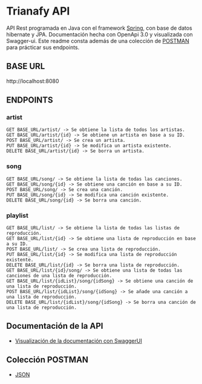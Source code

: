 # Trianafy API

API Rest programada en Java con el framework [Spring](https://spring.io/),  con base de datos hibernate y JPA. Documentación hecha con OpenApi 3.0 y visualizada con Swagger-ui. Este readme consta además de una colección de [POSTMAN](https://www.postman.com/downloads/) para prácticar sus endpoints.

## BASE URL

http://localhost:8080

## ENDPOINTS

### artist

```
GET BASE_URL/artist/ -> Se obtiene la lista de todos los artistas.
GET BASE_URL/artist/{id} -> Se obtiene un artista en base a su ID.
POST BASE_URL/artist/ -> Se crea un artista.
PUT BASE_URL/artist/{id} -> Se modifica un artista existente.
DELETE BASE_URL/artist/{id} -> Se borra un artista.
```

### song

```
GET BASE_URL/song/ -> Se obtiene la lista de todas las canciones.
GET BASE_URL/song/{id} -> Se obtiene una canción en base a su ID.
POST BASE_URL/song/ -> Se crea una canción.
PUT BASE_URL/song/{id} -> Se modifica una canción existente.
DELETE BASE_URL/song/{id} -> Se borra una canción.
```

### playlist

```
GET BASE_URL/list/ -> Se obtiene la lista de todas las listas de reproducción.
GET BASE_URL/list/{id} -> Se obtiene una lista de reproducción en base a su ID.
POST BASE_URL/list/ -> Se crea una lista de reproducción.
PUT BASE_URL/list/{id} -> Se modifica una lista de reproducción existente.
DELETE BASE_URL/list/{id} -> Se borra una lista de reproducción.
GET BASE_URL/list/{id}/song/ -> Se obtiene una lista de todas las canciones de una lista de reproducción.
GET BASE_URL/list/{idList}/song/{idSong} -> Se obtiene una canción de una lista de reproducción.
POST BASE_URL/list/{idList}/song/{idSong} -> Se añade una canción a una lista de reproducción.
DELETE BASE_URL/list/{idList}/song/{idSong} -> Se borra una canción de una lista de reproducción.
```

## Documentación de la API

- [Visualización de la documentación con SwaggerUI](http://localhost:8080/swagger-ui-trianafy.html)

## Colección POSTMAN

- [JSON](https://github.com/Durbanban/p01-trianafy/blob/master/p01-trianafy.postman_collection.json)